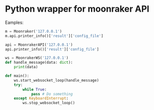 # Python wrapper for moonraker API

Eamples:

```py
m = Moonraker('127.0.0.1')
m.api.printer_info()['result']['config_file']
```


```py
api = MoonrakerAPI('127.0.0.1')
api.printer_info()['result']['config_file']
```


```py
ws = MoonrakerWS('127.0.0.1')
def handle_message(data: dict):
    print(data)

def main():
    ws.start_websocket_loop(handle_message)
    try:
        while True:
            pass # Do something
    except KeyboardInterrupt:
        ws.stop_websocket_loop()
```